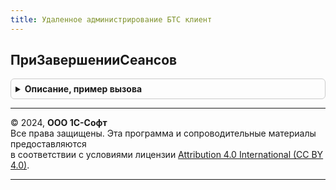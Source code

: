 ```yaml
---
title: Удаленное администрирование БТС клиент
---
```



## ПриЗавершенииСеансов
<details style="margin: 1em 0; padding: 0.5em; border: 1px solid #ccc; border-radius: 6px;">

<summary style="font-weight: bold; cursor: pointer;">Описание, пример вызова</summary>

```bsl

// Вызывается при завершении сеанса средствами подсистемы ЗавершениеРаботыПользователей.
//
// Параметры:
//  ФормаВладелец - ФормаКлиентскогоПриложения - из которой выполняется завершение сеанса,
//  НомераСеансов - Число - номер сеанса, который будет завершен,
//  СтандартнаяОбработка - Булево - флаг выполнения стандартной обработки завершения сеанса
//    (подключение к агенту сервера через COM-соединение или сервер администрирования с
//    запросом параметров подключения к кластеру у текущего пользователя). Может быть
//    установлен в значение Ложь внутри обработчика события, в этом случае стандартная
//    обработка завершения сеанса выполняться не будет,
//  ОповещениеПослеЗавершенияСеанса - ОписаниеОповещения - описание оповещения, которое должно
//    быть вызвано после завершения сеанса (для автоматического обновления списка активных
//    пользователей). При установке значения параметра СтандартнаяОбработка равным Ложь,
//    после успешного завершения сеанса, для переданного описания оповещения должна быть
//    выполнена обработка с помощью метода ВыполнитьОбработкуОповещения (в качестве значения
//    параметра Результат следует передавать КодВозвратаДиалога.ОК при успешном завершении
//    сеанса). Параметр может быть опущен - в этом случае выполнять обработку оповещения не
//    следует.
//
Процедура ПриЗавершенииСеансов(ФормаВладелец, Знач НомераСеансов, СтандартнаяОбработка, Знач ОповещениеПослеЗавершенияСеанса = Неопределено) Экспорт
```

Пример вызова
```bsl
УдаленноеАдминистрированиеБТСКлиент.ПриЗавершенииСеансов(ФормаВладелец, НомераСеансов, СтандартнаяОбработка, ОповещениеПослеЗавершенияСеанса);
```
</details>

---

© 2024, **ООО 1С-Софт**  
Все права защищены. Эта программа и сопроводительные материалы предоставляются  
в соответствии с условиями лицензии [Attribution 4.0 International (CC BY 4.0)](https://creativecommons.org/licenses/by/4.0/legalcode).

---
